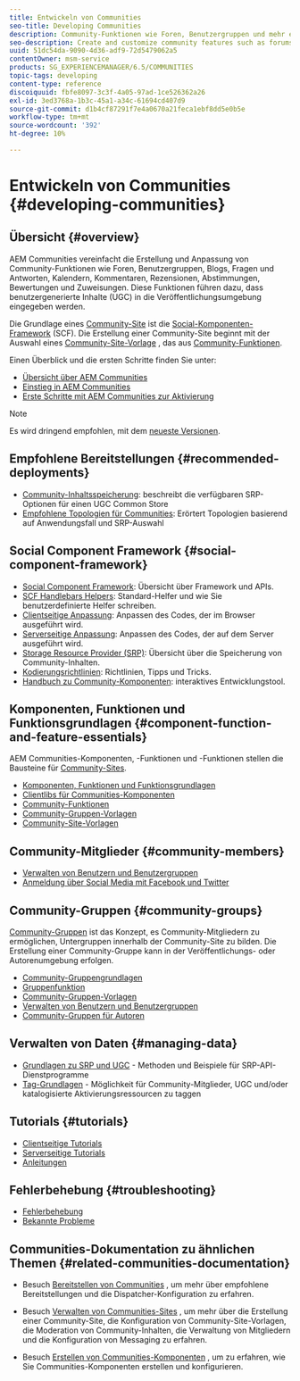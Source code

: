 ```yaml
---
title: Entwickeln von Communities
seo-title: Developing Communities
description: Community-Funktionen wie Foren, Benutzergruppen und mehr erstellen und anpassen
seo-description: Create and customize community features such as forums, user groups, and more
uuid: 51dc54da-9090-4d36-adf9-72d5479062a5
contentOwner: msm-service
products: SG_EXPERIENCEMANAGER/6.5/COMMUNITIES
topic-tags: developing
content-type: reference
discoiquuid: fbfe8097-3c3f-4a05-97ad-1ce526362a26
exl-id: 3ed3768a-1b3c-45a1-a34c-61694cd407d9
source-git-commit: d1b4cf87291f7e4a0670a21feca1ebf8dd5e0b5e
workflow-type: tm+mt
source-wordcount: '392'
ht-degree: 10%

---
```


# Entwickeln von Communities  {#developing-communities}

## Übersicht {#overview}

AEM Communities vereinfacht die Erstellung und Anpassung von Community-Funktionen wie Foren, Benutzergruppen, Blogs, Fragen und Antworten, Kalendern, Kommentaren, Rezensionen, Abstimmungen, Bewertungen und Zuweisungen. Diese Funktionen führen dazu, dass benutzergenerierte Inhalte (UGC) in die Veröffentlichungsumgebung eingegeben werden.

Die Grundlage eines [Community-Site](overview.md#communitiessites) ist die [Social-Komponenten-Framework](scf.md) (SCF). Die Erstellung einer Community-Site beginnt mit der Auswahl eines [Community-Site-Vorlage](sites-console.md) , das aus [Community-Funktionen](functions.md).

Einen Überblick und die ersten Schritte finden Sie unter:

* [Übersicht über AEM Communities](overview.md)
* [Einstieg in AEM Communities](getting-started.md)
* [Erste Schritte mit AEM Communities zur Aktivierung](getting-started-enablement.md)

>[!NOTE]
> 
>Es wird dringend empfohlen, mit dem [neueste Versionen](deploy-communities.md#latest-releases).

## Empfohlene Bereitstellungen {#recommended-deployments}

* [Community-Inhaltsspeicherung](working-with-srp.md): beschreibt die verfügbaren SRP-Optionen für einen UGC Common Store
* [Empfohlene Topologien für Communities](topologies.md): Erörtert Topologien basierend auf Anwendungsfall und SRP-Auswahl

## Social Component Framework {#social-component-framework}

* [Social Component Framework](scf.md): Übersicht über Framework und APIs.
* [SCF Handlebars Helpers](handlebars-helpers.md): Standard-Helfer und wie Sie benutzerdefinierte Helfer schreiben.
* [Clientseitige Anpassung](client-customize.md): Anpassen des Codes, der im Browser ausgeführt wird.
* [Serverseitige Anpassung](server-customize.md): Anpassen des Codes, der auf dem Server ausgeführt wird.
* [Storage Resource Provider (SRP)](srp.md): Übersicht über die Speicherung von Community-Inhalten.
* [Kodierungsrichtlinien](code-guide.md): Richtlinien, Tipps und Tricks.
* [Handbuch zu Community-Komponenten](components-guide.md): interaktives Entwicklungstool.

## Komponenten, Funktionen und Funktionsgrundlagen {#component-function-and-feature-essentials}

AEM Communities-Komponenten, -Funktionen und -Funktionen stellen die Bausteine für [Community-Sites](sites-console.md).

* [Komponenten, Funktionen und Funktionsgrundlagen](essentials.md)
* [Clientlibs für Communities-Komponenten](clientlibs.md)
* [Community-Funktionen](functions.md)
* [Community-Gruppen-Vorlagen](tools-groups.md)
* [Community-Site-Vorlagen](sites.md)

## Community-Mitglieder {#community-members}

* [Verwalten von Benutzern und Benutzergruppen](users.md)
* [Anmeldung über Social Media mit Facebook und Twitter](social-login.md)

## Community-Gruppen {#community-groups}

[Community-Gruppen](overview.md#communitygroups) ist das Konzept, es Community-Mitgliedern zu ermöglichen, Untergruppen innerhalb der Community-Site zu bilden. Die Erstellung einer Community-Gruppe kann in der Veröffentlichungs- oder Autorenumgebung erfolgen.

* [Community-Gruppengrundlagen](essentials-groups.md)
* [Gruppenfunktion](functions.md#groups-function)
* [Community-Gruppen-Vorlagen](tools-groups.md)
* [Verwalten von Benutzern und Benutzergruppen](users.md)
* [Community-Gruppen für Autoren](creating-groups.md)

## Verwalten von Daten {#managing-data}

* [Grundlagen zu SRP und UGC](srp-and-ugc.md) - Methoden und Beispiele für SRP-API-Dienstprogramme
* [Tag-Grundlagen](tag.md) - Möglichkeit für Community-Mitglieder, UGC und/oder katalogisierte Aktivierungsressourcen zu taggen

## Tutorials {#tutorials}

* [Clientseitige Tutorials](tutorials.md#client-side-customization)
* [Serverseitige Tutorials](tutorials.md#server-side-customization)
* [Anleitungen](tutorials.md#how-to-instructions)

## Fehlerbehebung {#troubleshooting}

* [Fehlerbehebung](troubleshooting.md)
* [Bekannte Probleme](/help/release-notes/release-notes.md)

## Communities-Dokumentation zu ähnlichen Themen {#related-communities-documentation}

* Besuch [Bereitstellen von Communities](deploy-communities.md) , um mehr über empfohlene Bereitstellungen und die Dispatcher-Konfiguration zu erfahren.

* Besuch [Verwalten von Communities-Sites](administer-landing.md) , um mehr über die Erstellung einer Community-Site, die Konfiguration von Community-Site-Vorlagen, die Moderation von Community-Inhalten, die Verwaltung von Mitgliedern und die Konfiguration von Messaging zu erfahren.

* Besuch [Erstellen von Communities-Komponenten](author-communities.md) , um zu erfahren, wie Sie Communities-Komponenten erstellen und konfigurieren.
